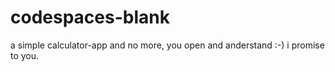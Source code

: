 # codespaces-blank

a simple calculator-app and no more, you open and anderstand 
:-)  i promise to you. 
